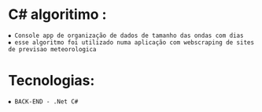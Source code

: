 # C# algoritimo :
    ⦁ Console app de organização de dados de tamanho das ondas com dias
    ⦁ esse algoritmo foi utilizado numa aplicação com webscraping de sites de previsao meteorologica

# Tecnologias:
    ⦁ BACK-END - .Net C#
